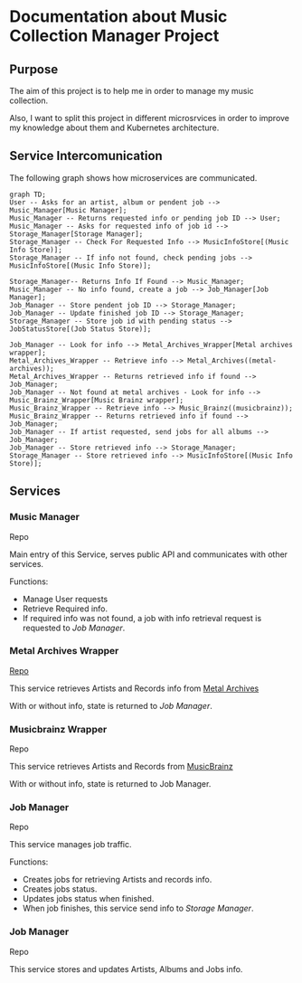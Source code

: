 # Documentation about Music Collection Manager Project

## Purpose

The aim of this project is to help me in order to manage my music collection.

Also, I want to split this project in different microsrvices in order to improve my knowledge about them and Kubernetes architecture.

## Service Intercomunication

The following graph shows how microservices are communicated.

```mermaid
graph TD;
User -- Asks for an artist, album or pendent job --> Music_Manager[Music Manager];
Music_Manager -- Returns requested info or pending job ID --> User;
Music_Manager -- Asks for requested info of job id --> Storage_Manager[Storage Manager];
Storage_Manager -- Check For Requested Info --> MusicInfoStore[(Music Info Store)];
Storage_Manager -- If info not found, check pending jobs --> MusicInfoStore[(Music Info Store)];

Storage_Manager-- Returns Info If Found --> Music_Manager;
Music_Manager -- No info found, create a job --> Job_Manager[Job Manager];
Job_Manager -- Store pendent job ID --> Storage_Manager;
Job_Manager -- Update finished job ID --> Storage_Manager;
Storage_Manager -- Store job id with pending status --> JobStatusStore[(Job Status Store)];

Job_Manager -- Look for info --> Metal_Archives_Wrapper[Metal archives wrapper];
Metal_Archives_Wrapper -- Retrieve info --> Metal_Archives((metal-archives));
Metal_Archives_Wrapper -- Returns retrieved info if found --> Job_Manager;
Job_Manager -- Not found at metal archives - Look for info --> Music_Brainz_Wrapper[Music Brainz wrapper];
Music_Brainz_Wrapper -- Retrieve info --> Music_Brainz((musicbrainz));
Music_Brainz_Wrapper -- Returns retrieved info if found --> Job_Manager;
Job_Manager -- If artist requested, send jobs for all albums --> Job_Manager;
Job_Manager -- Store retrieved info --> Storage_Manager;
Storage_Manager -- Store retrieved info --> MusicInfoStore[(Music Info Store)];
```

## Services

### Music Manager

Repo

Main entry of this Service, serves public API and communicates with other services.

Functions:
* Manage User requests
* Retrieve Required info.
* If required info was not found, a job with info retrieval request is requested to *Job Manager*.

### Metal Archives Wrapper

[Repo](https://git.windmaker.net/musicmanager/metal-archives-wrapper)

This service retrieves Artists and Records info from [Metal Archives](https://www.metal-archives.com/)

With or without info, state is returned to *Job Manager*.

### Musicbrainz Wrapper

Repo

This service retrieves Artists and Records from [MusicBrainz](https://musicbrainz.org/)

With or without info, state is returned to Job Manager.

### Job Manager

Repo

This service manages job traffic.

Functions:
* Creates jobs for retrieving Artists and records info.
* Creates jobs status.
* Updates jobs status when finished.
* When job finishes, this service send info to *Storage Manager*.

### Job Manager

Repo

This service stores and updates Artists, Albums and Jobs info.
